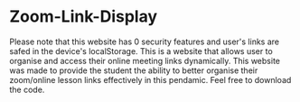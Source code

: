 # Zoom-Link-Display
Please note that this website has 0 security features and user's links are safed in the device's localStorage.
This is a website that allows user to organise and access their online meeting links dynamically.
This website was made to provide the student the ability to better organise their zoom/online lesson links effectively in this pendamic. 
Feel free to download the code.
